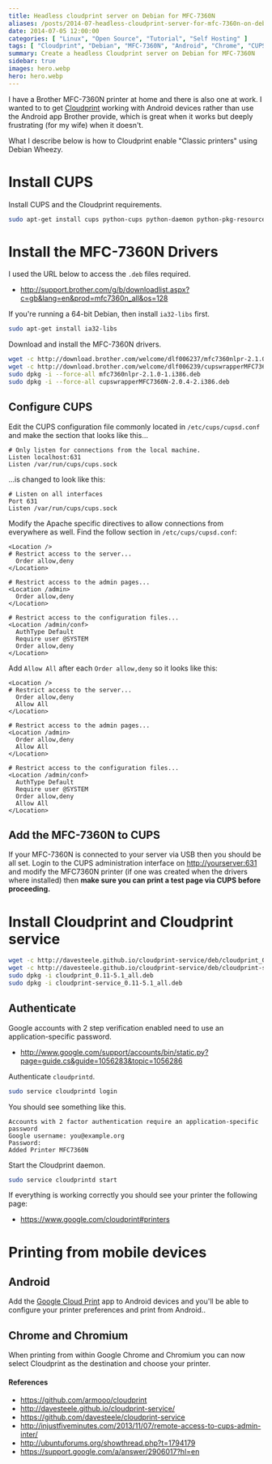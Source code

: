 ```yaml
---
title: Headless cloudprint server on Debian for MFC-7360N
aliases: /posts/2014-07-headless-cloudprint-server-for-mfc-7360n-on-debian
date: 2014-07-05 12:00:00
categories: [ "Linux", "Open Source", "Tutorial", "Self Hosting" ]
tags: [ "Cloudprint", "Debian", "MFC-7360N", "Android", "Chrome", "CUPS", "Apache", "Printing" ]
summary: Create a headless Cloudprint server on Debian for MFC-7360N
sidebar: true
images: hero.webp
hero: hero.webp
---
```


I have a Brother MFC-7360N printer at home and there is also one at work.
I wanted to to get [Cloudprint](http://www.google.co.uk/cloudprint/learn/)
working with Android devices rather than use the Android app Brother
provide, which is great when it works but deeply frustrating (for my wife)
when it doesn't.

What I describe below is how to Cloudprint enable "Classic printers" using
Debian Wheezy.

# Install CUPS

Install CUPS and the Cloudprint requirements.

```bash
sudo apt-get install cups python-cups python-daemon python-pkg-resources
```

# Install the MFC-7360N Drivers

I used the URL below to access the `.deb` files required.

  * <http://support.brother.com/g/b/downloadlist.aspx?c=gb&lang=en&prod=mfc7360n_all&os=128>

If you're running a 64-bit Debian, then install `ia32-libs` first.

```bash
sudo apt-get install ia32-libs
```

Download and install the MFC-7360N drivers.

```bash
wget -c http://download.brother.com/welcome/dlf006237/mfc7360nlpr-2.1.0-1.i386.deb
wget -c http://download.brother.com/welcome/dlf006239/cupswrapperMFC7360N-2.0.4-2.i386.deb
sudo dpkg -i --force-all mfc7360nlpr-2.1.0-1.i386.deb
sudo dpkg -i --force-all cupswrapperMFC7360N-2.0.4-2.i386.deb
```

## Configure CUPS

Edit the CUPS configuration file commonly located in `/etc/cups/cupsd.conf`
and make the section that looks like this...

```text
# Only listen for connections from the local machine.
Listen localhost:631
Listen /var/run/cups/cups.sock
```

...is changed to look like this:

```text
# Listen on all interfaces
Port 631
Listen /var/run/cups/cups.sock
```

Modify the Apache specific directives to allow connections from everywhere as
well. Find the follow section in `/etc/cups/cupsd.conf`:

```apacheconf
<Location />
# Restrict access to the server...
  Order allow,deny
</Location>

# Restrict access to the admin pages...
<Location /admin>
  Order allow,deny
</Location>

# Restrict access to the configuration files...
<Location /admin/conf>
  AuthType Default
  Require user @SYSTEM
  Order allow,deny
</Location>
```

Add `Allow All` after each `Order allow,deny` so it looks like this:

```apacheconf
<Location />
# Restrict access to the server...
  Order allow,deny
  Allow All
</Location>

# Restrict access to the admin pages...
<Location /admin>
  Order allow,deny
  Allow All
</Location>

# Restrict access to the configuration files...
<Location /admin/conf>
  AuthType Default
  Require user @SYSTEM
  Order allow,deny
  Allow All
</Location>
```

## Add the MFC-7360N to CUPS

If your MFC-7360N is connected to your server via USB then you should be
all set. Login to the CUPS administration interface on <http://yourserver:631>
and modify the MFC7360N printer (if one was created  when the drivers where installed)
then **make sure you can print a test page via CUPS before proceeding.**

# Install Cloudprint and Cloudprint service

```bash
wget -c http://davesteele.github.io/cloudprint-service/deb/cloudprint_0.11-5.1_all.deb
wget -c http://davesteele.github.io/cloudprint-service/deb/cloudprint-service_0.11-5.1_all.deb
sudo dpkg -i cloudprint_0.11-5.1_all.deb
sudo dpkg -i cloudprint-service_0.11-5.1_all.deb
```

## Authenticate

Google accounts with 2 step verification enabled need to use an
application-specific password.

  * <http://www.google.com/support/accounts/bin/static.py?page=guide.cs&guide=1056283&topic=1056286>

Authenticate `cloudprintd`.

```bash
sudo service cloudprintd login
```

You should see something like this.

```text
Accounts with 2 factor authentication require an application-specific password
Google username: you@example.org
Password:
Added Printer MFC7360N
```

Start the Cloudprint daemon.

```bash
sudo service cloudprintd start
```

If everything is working correctly you should see your printer the
following page:

  * <https://www.google.com/cloudprint#printers>

# Printing from mobile devices

## Android

Add the [Google Cloud Print](https://play.google.com/store/apps/details?id=com.google.android.apps.cloudprint)
app to Android devices and you'll be able to configure your printer
preferences and print from Android..

## Chrome and Chromium

When printing from within Google Chrome and Chromium you can now select
Cloudprint as the destination and choose your printer.

#### References

  * <https://github.com/armooo/cloudprint>
  * <http://davesteele.github.io/cloudprint-service/>
  * <https://github.com/davesteele/cloudprint-service>
  * <http://injustfiveminutes.com/2013/11/07/remote-access-to-cups-admin-inter/>
  * <http://ubuntuforums.org/showthread.php?t=1794179>
  * <https://support.google.com/a/answer/2906017?hl=en>
